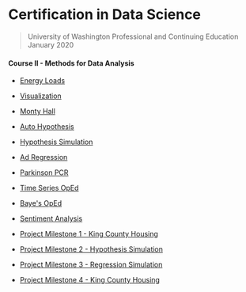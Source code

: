 # Certification in Data Science 
> University of Washington Professional and Continuing Education  
> January 2020  

#### Course II - Methods for Data Analysis
* [Energy Loads](https://github.com/n8sean/portfolio/blob/master/Course-02_L01_EnergyLoads.ipynb)
  
* [Visualization](https://github.com/n8sean/portfolio/blob/master/Course-02_L02_Vizualization.ipynb)

* [Monty Hall](https://github.com/n8sean/portfolio/blob/master/Course-02_L03_MontyHall.ipynb)

* [Auto Hypothesis](https://github.com/n8sean/portfolio/blob/master/Course-02_L04_AutoHypothesis.ipynb)

* [Hypothesis Simulation](https://github.com/n8sean/portfolio/blob/master/Course-02_L05_HypothesisSim.ipynb)

* [Ad Regression](https://github.com/n8sean/portfolio/blob/master/Course-02_L06_AdRegression.ipynb)

* [Parkinson PCR](https://github.com/n8sean/portfolio/blob/master/Course-02_L07_ParkinsonPCR.ipynb)

* [Time Series OpEd](https://github.com/n8sean/portfolio/blob/master/Course-02_L08_TimeseriesOpEd.ipynb)

* [Baye's OpEd](https://github.com/n8sean/portfolio/blob/master/Course-02_L09_BayesOpEd.ipynb)

* [Sentiment Analysis](https://github.com/n8sean/portfolio/blob/master/Course-02_L10_Sentiment_Analysis2.ipynb)

* [Project Milestone 1 - King County Housing](https://github.com/n8sean/portfolio/blob/master/Course-02_Milestone-01_KingCountyHousing.ipynb)

* [Project Milestone 2 - Hypothesis Simulation](https://github.com/n8sean/portfolio/blob/master/Course-02_Milestone-02_HypothesisSim.ipynb)

* [Project Milestone 3 - Regression Simulation](https://github.com/n8sean/portfolio/blob/master/Course-02_Milestone-03_RegressionSim.ipynb)

* [Project Milestone 4 - King County Housing](https://github.com/n8sean/portfolio/blob/master/Course-02_Milestone-04_KingCountyHousing.ipynb)
